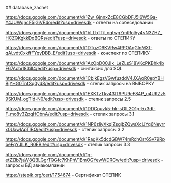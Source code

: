 Х# database_zachet

https://docs.google.com/document/d/1Zw_GjnnxZcE8CGbDFJ5l6W5Ga-Y4JUWgncE5jGiVE4o/edit?usp=drivesdk - ответы на собеседовании

https://docs.google.com/document/d/1bLLbTTiLoqtwgZmtRolhy4vN3ZHZ_HCZQKgkkDqBQRs/edit?usp=drivesdk - ответы по СТЕПИКУ

https://docs.google.com/document/d/1DTqzO9KVRw4RPOAqGlnMXf-qALvdtCxkffFYqyDBB_E/edit?usp=drivesdk - конспект по СТЕПИКУ

https://docs.google.com/document/d/1AxOpD00JIx_LeZLsS18VKcPKBhk4bF67AcbrI83iIl4/edit?usp=drivesdk - синтаксис для SQL

https://docs.google.com/document/d/1CbjkEgzVGwfuzddV4JXAoR0epYBHBjYHG0TnfSq0yd8/edit?usp=drivesdk - степик запросы на ВЫБОРКУ

https://docs.google.com/document/d/1EXKTzTkv43lT9PU9eF84P_u4UKZz59SKUM_ogTld-N0/edit?usp=drivesdk - степик запросы 2.5

https://docs.google.com/document/d/1DDCpuvk5-hlr-sOlL2O1p-5x3dt-F_mo8v3ZpqHObnA/edit?usp=drivesdk - степик запросы 3.1

https://docs.google.com/document/d/1NP6zliyXkqiZsgjbZQwsXcUYq6Neyrrx0UxwlApTIBQ/edit?usp=drivesdk - степик запросы 3.2

https://docs.google.com/document/d/1RagKx5dcdGBW74mRchOrr6Sv79RpbeFqYJILK_R0EBI/edit?usp=drivesdk - степик запросы 3.3

https://docs.google.com/document/d/1g-etZZlb7jaW8QBLGgrTQGfc7KhPhV1BmOGYewWDRCw/edit?usp=drivesdk - запросы БД авиакомпании

https://stepik.org/cert/1754674 - Сертификат СТЕПИК


